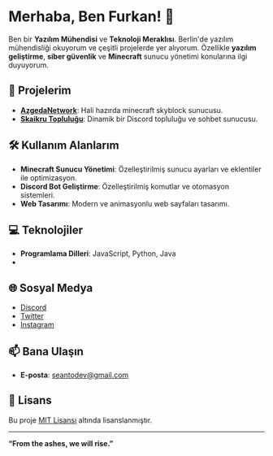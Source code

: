 # Merhaba, Ben Furkan! 👋

Ben bir **Yazılım Mühendisi** ve **Teknoloji Meraklısı**. Berlin'de yazılım mühendisliği okuyorum ve çeşitli projelerde yer alıyorum. Özellikle **yazılım geliştirme**, **siber güvenlik** ve **Minecraft** sunucu yönetimi konularına ilgi duyuyorum.

## 🚀 Projelerim

- **[AzgedaNetwork](https://azgedanetwork.com)**: Hali hazırda minecraft skyblock sunucusu.
- **[Skaikru Topluluğu](https://discord.gg/skaikru)**: Dinamik bir Discord topluluğu ve sohbet sunucusu.

## 🛠️ Kullanım Alanlarım

- **Minecraft Sunucu Yönetimi**: Özelleştirilmiş sunucu ayarları ve eklentiler ile optimizasyon.
- **Discord Bot Geliştirme**: Özelleştirilmiş komutlar ve otomasyon sistemleri.
- **Web Tasarımı**: Modern ve animasyonlu web sayfaları tasarımı.

## 💻 Teknolojiler

- **Programlama Dilleri**: JavaScript, Python, Java
- 
## 🌐 Sosyal Medya

- [Discord](https://discord.gg/skaikru)
- [Twitter](https://twitter.com/profesorback)
- [Instagram](https://instagram.com/seantodev)

## 📫 Bana Ulaşın

- **E-posta**: seantodev@gmail.com

## 📜 Lisans

Bu proje [MIT Lisansı](LICENSE) altında lisanslanmıştır.

---

**“From the ashes, we will rise.”**
